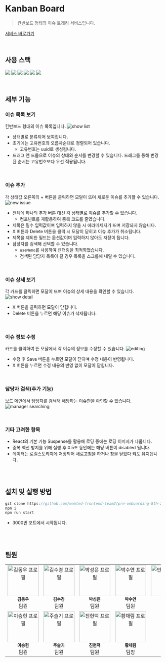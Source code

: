 # Kanban Board

> 칸반보드 형태의 이슈 트래킹 서비스입니다. 

[서비스 바로가기](https://pre-onboarding-8th-2-2.netlify.app/)

<br>

## 사용 스택

<img src="https://img.shields.io/badge/React-61DAFB?style=flat-square&logo=React&logoColor=black"/> <img src="https://img.shields.io/badge/Typescript-3178C6?style=flat-square&logo=Typescript&logoColor=white"/> <img src="https://img.shields.io/badge/HTML5-E34F26?style=flat-square&logo=html5&logoColor=white"/> <img src="https://img.shields.io/badge/Tailwind CSS-06B6D4?style=flat-square&logo=Tailwind CSS&logoColor=white"/> <img src="https://img.shields.io/badge/Recoil-007AF4?style=flat-square&logo=Recoil&logoColor=fff"/> <img src="https://img.shields.io/badge/uuid-000?style=flat-square&logo=uuid&logoColor=fff"/>

<br>

## 세부 기능
### 이슈 목록 보기
칸반보드 형태의 이슈 목록입니다.
![show list](https://user-images.githubusercontent.com/70076564/211027564-2fdbcd2d-98e7-491a-8422-33137f1da59d.gif)

- 상태별로 분류되어 보여집니다.
- 초기에는 고유번호의 오름차순대로 정렬되어 있습니다.
  - 고유번호는 uuid로 생성됩니다.
- 드래그 앤 드롭으로 이슈의 상태와 순서를 변경할 수 있습니다. 드래그를 통해 변경된 순서는 고유번호보다 우선 적용됩니다.

<br>

### 이슈 추가
각 상태값 오른쪽의 + 버튼을 클릭하면 모달이 뜨며 새로운 이슈를 추가할 수 있습니다.
![new issue](https://user-images.githubusercontent.com/70076564/211025390-be20b883-c526-4ce7-adcf-c54ab4844687.gif)

- 전체에 하나의 추가 버튼 대신 각 상태별로 이슈를 추가할 수 있습니다.
  - 컴포넌트를 재활용하여 중복 코드를 줄였습니다. 
- 제목은 필수 입력값이며 입력하지 않을 시 에러메세지가 뜨며 저장되지 않습니다.
- X 버튼과 Delete 버튼을 클릭 시 모달이 닫히고 이슈 추가가 취소됩니다.
- 제목을 제외한 필드는 옵션값이며 입력하지 않아도 저장이 됩니다.
- 담당자를 검색해 선택할 수 있습니다.
  - `useMemo`를 사용하여 렌더링을 최적화했습니다.
  - 검색된 담당자 목록이 길 경우 목록을 스크롤해 내릴 수 있습니다.

<br>

### 이슈 상세 보기
각 카드를 클릭하면 모달이 뜨며 이슈의 상세 내용을 확인할 수 있습니다.
![show detail](https://user-images.githubusercontent.com/70076564/211022033-8d253420-cfbf-4de7-9aa8-960c1be39bd0.gif)

- X 버튼을 클릭하면 모달이 닫힙니다.
- Delete 버튼을 누르면 해당 이슈가 삭제됩니다.

<br>

### 이슈 정보 수정
카드를 클릭하여 뜬 모달에서 각 이슈의 정보를 수정할 수 있습니다.
![editing](https://user-images.githubusercontent.com/70076564/211021913-0478ca6f-76a3-4fc4-a39e-be09032a232a.gif)

- 수정 후 Save 버튼을 누르면 모달이 닫히며 수정 내용이 반영됩니다.
- X 버튼을 누르면 수정 내용의 반영 없이 모달이 닫힙니다.

<br>

### 담당자 검색(추가 기능)
보드 메인에서 담당자를 검색해 해당하는 이슈만을 확인할 수 있습니다.
![manager searching](https://user-images.githubusercontent.com/70076564/211021673-29a8cacc-9ea7-4b88-9a43-4ad333da15f3.gif)

<br>

### 기타 고려한 항목
- React의 기본 기능 Suspense를 활용해 로딩 중에는 로딩 이미지가 나옵니다.
- 중복 액션 방지를 위해 실행 후 0.5초 동안에는 해당 버튼이 disabled 됩니다. 
- 데이터는 로컬스토리지에 저장되어 새로고침을 하거나 창을 닫았다 켜도 유지됩니다.

<Br><Br>

## 설치 및 실행 방법

```javascript
git clone https://github.com/wanted-frontend-team2/pre-onboarding-8th-2-2.git
npm i
npm run start
```

- 3000번 포트에서 시작됩니다.

<br><Br>

## 팀원
<table>
  <tbody>
    <tr>
      <td align="center"><a href="https://github.com/DongWooKim97"><img src="https://avatars.githubusercontent.com/u/66302122?v=4" width="100px;" alt="김동우 프로필"/><br /><sub><b>김동우</b></sub></a><br />팀원<br /></td>
      <td align="center"><a href="https://github.com/trondi"><img src="https://avatars.githubusercontent.com/u/42338190?v=4" width="100px;" alt="김수경 프로필"/><br /><sub><b>김수경</b></sub></a><br />팀원<br /></td>
      <td align="center"><a href="https://github.com/Elenapark"><img src="https://avatars.githubusercontent.com/u/60565155?v=4" width="100px;" alt="박성은 프로필"/><br /><sub><b>박성은</b></sub></a><br />팀원<br /></td>
      <td align="center"><a href="https://github.com/Iandayy"><img src="https://avatars.githubusercontent.com/u/104152583?v=4" width="100px;" alt="박수연 프로필"/><br /><sub><b>박수연</b></sub></a><br />팀원<br /></td>
      <td align="center"><a href="https://github.com/ahn0min"><img src="https://avatars.githubusercontent.com/u/89904226?v=4" width="100px;" alt="안영민 프로필"/><br /><sub><b>안영민</b></sub></a><br />팀원<br /></td>
     <tr/>
      <td align="center"><a href="https://github.com/heony704"><img src="https://avatars.githubusercontent.com/u/36994104?v=4" width="100px;" alt="이승헌 프로필"/><br /><sub><b>이승헌</b></sub></a><br />팀원<br /></td>
      <td align="center"><a href="https://github.com/Jooseulgi"><img src="https://avatars.githubusercontent.com/u/54945205?v=4" width="100px;" alt="주슬기 프로필"/><br /><sub><b>주슬기</b></sub></a><br />팀원<br /></td>
      <td align="center"><a href="https://github.com/dukjjang"><img src="https://avatars.githubusercontent.com/u/102455275?v=4" width="100px;" alt="진현덕 프로필"/><br /><sub><b>진현덕</b></sub></a><br />팀원<br /></td>
      <td align="center"><a href="https://github.com/cofla159"><img src="https://avatars.githubusercontent.com/u/70076564?v=4" width="100px;" alt="황채림 프로필"/><br /><sub><b>황채림</b></sub></a><br />팀장<br /></td>
    </tr>
  </tbody>
</table>
